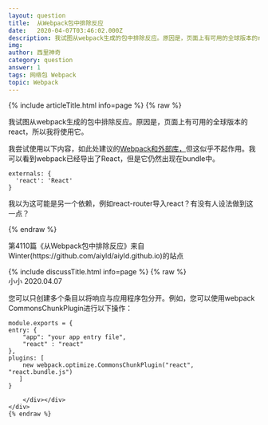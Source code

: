 ```yaml
---
layout: question
title:  从Webpack包中排除反应
date:   2020-04-07T03:46:02.000Z
description: 我试图从webpack生成的包中排除反应。原因是，页面上有可用的全球版本的react，所以我将使用它。我尝试使用以下内容，如此处建议的Webpack和...
img: 
author: 西里神奇
category: question
answer: 1
tags: 网络包 Webpack
topic: Webpack
---
```

<div class="article-root">
  <div class="article">
    {% include articleTitle.html info=page %}
    {% raw %}
    <div class="article-content"><p><font style="vertical-align: inherit;"><font style="vertical-align: inherit;">我试图从webpack生成的包中排除反应。</font><font style="vertical-align: inherit;">原因是，页面上有可用的全球版本的react，所以我将使用它。</font></font></p>

<p><font style="vertical-align: inherit;"><font style="vertical-align: inherit;">我尝试使用以下内容，如此处建议的</font></font><a href="https://stackoverflow.com/questions/22530254/webpack-and-external-libraries"><font style="vertical-align: inherit;"><font style="vertical-align: inherit;">Webpack和外部库，</font></font></a><font style="vertical-align: inherit;"><font style="vertical-align: inherit;">但这似乎不起作用。</font><font style="vertical-align: inherit;">我可以看到webpack已经导出了React，但是它仍然出现在bundle中。</font></font></p>

<pre><code>externals: {<font></font>
  'react': 'React'<font></font>
}<font></font>
</code></pre>

<p><font style="vertical-align: inherit;"><font style="vertical-align: inherit;">我以为这可能是另一个依赖，例如react-router导入react？</font><font style="vertical-align: inherit;">有没有人设法做到这一点？</font></font></p></div>
    {% endraw %}
  </div>
  <p class="winter_mark">第4110篇《从Webpack包中排除反应》来自Winter(https://github.com/aiyld/aiyld.github.io)的站点</p>
  <div class="discuss-wrapper">
    {% include discussTitle.html info=page %}
    {% raw %}
    <div class="discuss-list">
    <div class="discuss-item">
        <div class="discuss-parent">
          <div class="discuss-meta">
            <span class="discuss-user">小小</span>
            <span class="discuss-time">2020.04.07</span>
          </div>
          <div class="discuss-comment"><p><font style="vertical-align: inherit;"><font style="vertical-align: inherit;">您可以只创建多个条目以将响应与应用程序包分开。</font><font style="vertical-align: inherit;">例如，您可以使用webpack CommonsChunkPlugin进行以下操作：</font></font></p>

<pre class="lang-js prettyprint-override"><code>module.exports = {<font></font>
entry: {<font></font>
    "app": "your app entry file",<font></font>
    "react" : "react"<font></font>
},<font></font>
plugins: [<font></font>
    new webpack.optimize.CommonsChunkPlugin("react", "react.bundle.js")<font></font>
   ]<font></font>
}<font></font>
</code></pre></div>
        </div></div>
    </div>
    {% endraw %}
  </div>
<div>
